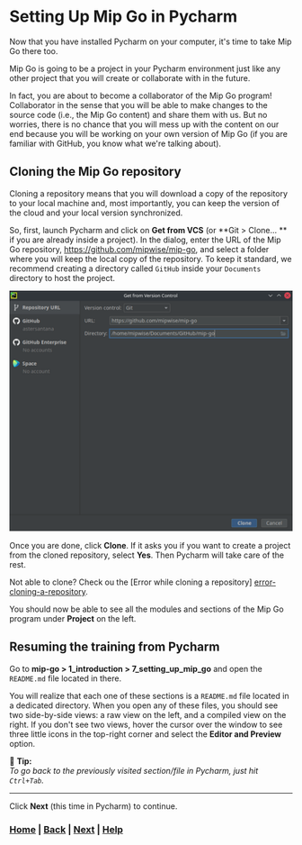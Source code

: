 # Setting Up Mip Go in Pycharm

Now that you have installed Pycharm on your computer, it's time to take Mip 
Go there too.

Mip Go is going to be a project in your Pycharm environment just like any 
other project that you will create or collaborate with in the future. 

In fact, you are about to become a collaborator of the Mip Go program! 
Collaborator in the sense that you will be able to make changes to the 
source code (i.e., the Mip Go content) and share them with us. But no worries, 
there is no chance that you will mess up with the content on our end 
because you will be working on your own version of Mip Go (if you are 
familiar with GitHub, you know what we're talking about).

## Cloning the Mip Go repository
Cloning a repository means that you will download a copy of the repository 
to your local machine and, most importantly, you can keep the version of the 
cloud and your local version synchronized.

So, first, launch Pycharm and click on **Get from VCS** (or **Git > Clone...
** if you are already inside a project). In the dialog, enter the URL of 
the Mip Go repository, https://github.com/mipwise/mip-go, and select a 
folder where you will keep the local copy of the repository. To keep it 
standard, we recommend creating a directory called `GitHub` inside your 
`Documents` directory to host the project.

![Cloning Dialog](cloning_dialog.png)

Once you are done, click **Clone**. If it asks you if you want to create a 
project from the cloned repository, select **Yes**. Then Pycharm will take 
care of the rest. 

Not able to clone? Check ou the [Error while cloning a repository]
[error-cloning-a-repository].

You should now be able to see all the modules and sections of the Mip Go 
program under **Project** on the left.

## Resuming the training from Pycharm
Go to **mip-go > 1_introduction > 7_setting_up_mip_go** 
and open the `README.md` file located in there.

You will realize that each one of these sections is a `README.md` file
located in a dedicated directory. When you open any of these files, you 
should see two side-by-side views: a raw view on the left, and a compiled view on the right. 
If you don't see two views, hover the cursor over the window to see three little 
icons in the top-right corner and select the **Editor and Preview** option.

📝 **Tip:**  
*To go back to the previously visited section/file in Pycharm, just hit `Ctrl+Tab`.*

[error-cloning-a-repository]: ../../0_help/README.md#Error-while-cloning-a-repository

------------------------------------------------------------------------------
Click **Next** (this time in Pycharm) to continue.

### [Home][home] | [Back][back] | [Next][next] | [Help][help]

[home]: ../../README.md
[back]: ../6_setting_up_pycharm/README.md
[next]: ../8_commit_push_pull/README.md
[help]: ../../0_help/README.md